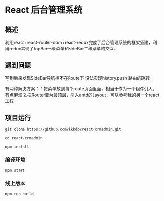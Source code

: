 # React 后台管理系统
## 概述

利用react+react-router-dom+react-redux完成了后台管理系统的框架搭建，利用redux实现了topBar一级菜单和sideBar二级菜单的交互。

## 遇到问题

写到后来发现SideBar导航栏不在Route下 没法实现history.push 路由的跳转。

有两种解决方案：
  1.把菜单放到每个route页面里面，相当于作为一个组件引入，有点麻烦
  2.把Router置为最顶层，引入antd的Layout，可以参考我的另一个react工程

## 项目运行

```
git clone https://github.com/kkkdb/react-crmadmin.git

cd react-crmadmin

npm install

```

### 编译环境
```
npm start

```


### 线上版本
```
npm run build

```
